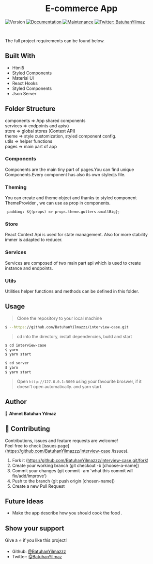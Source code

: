 <h1 align="center">E-commerce App</h1>
<p>
  <img alt="Version" src="https://img.shields.io/badge/version-1.0.0-blue.svg?cacheSeconds=2592000" />
  <a href="https://github.com/BatuhanYilmazzz/interview-case#readme" target="_blank">
    <img alt="Documentation" src="https://img.shields.io/badge/documentation-yes-brightgreen.svg" />
  </a>
  <a href="https://github.com/BatuhanYilmazzz/interview-case/commit-activity" target="_blank">
    <img alt="Maintenance" src="https://img.shields.io/badge/Maintained%3F-yes-green.svg" />
  </a>
  <a href="https://twitter.com/batuhan38008916" target="_blank">
    <img alt="Twitter: BatuhanYilmaz" src="https://img.shields.io/twitter/follow/batuhnnylmazz.svg?style=social" />
  </a>
</p>

<br>

The full project requirements can be found below.

## Built With

- Html5
- Styled Components
- Material UI
- React Hooks
- Styled Components
- Json Server

## Folder Structure

components => App shared components <br/>
services => endpoints and apisü<br/>
store => global stores (Context API)<br/>
theme => style customization, styled component config.<br/>
utils => helper functions<br/>
pages => main part of app <br/>

### Components

Components are the main tiny part of pages.You can find unique Components.Every component has also its own styledjs file.

### Theming

You can create and theme object and thanks to styled component ThemeProvider , we can use as prop in components.

```
 padding: ${(props) => props.theme.gutters.smallBig};

```

### Store

React Context Api is used for state management. Also for more stability immer is adapted to reducer.

### Services

Services are composed of two main part api which is used to create instance and endpoints.

### Utils

Utilities helper functions and methods can be defined in this folder.

## Usage

> Clone the repository to your local machine

```sh
$ --https://github.com/BatuhanYilmazzz/interview-case.git
```

> cd into the directory, install dependencies, build and start

```sh
$ cd interview-case
$ yarn
$ yarn start

$ cd server
$ yarn
$ yarn start

```
> Open `http://127.0.0.1:5000` using your favourite broswer, if it doesn't open automatically.
> and yarn start.

## Author

👤 **Ahmet Batuhan Yılmaz**

## 🤝 Contributing

Contributions, issues and feature requests are welcome!<br />Feel free to check [issues page](https://github.com/BatuhanYilmazzz/interview-case
/issues).

1. Fork it (https://github.com/BatuhanYilmazzz/interview-case.git/fork)
2. Create your working branch (git checkout -b [choose-a-name])
3. Commit your changes (git commit -am 'what this commit will fix/add/improve')
4. Push to the branch (git push origin [chosen-name])
5. Create a new Pull Request

## Future Ideas

- Make the app describe how you should cook the food .

## Show your support

Give a ⭐️ if you like this project!

- Github: [@BatuhanYilmazzz](https://github.com/BatuhanYilmazzz)
- Twitter: [@BatuhanYilmaz](https://twitter.com/batuhnnylmazz)
